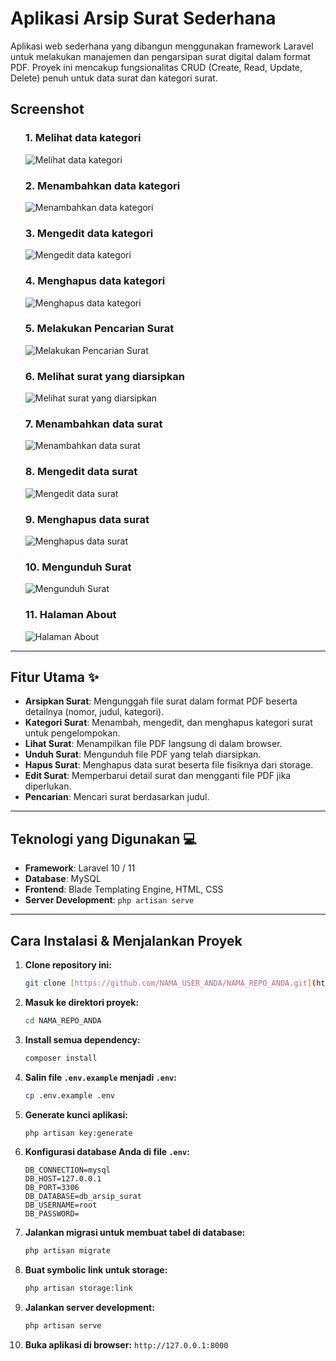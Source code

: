 # Aplikasi Arsip Surat Sederhana

Aplikasi web sederhana yang dibangun menggunakan framework Laravel untuk melakukan manajemen dan pengarsipan surat digital dalam format PDF. Proyek ini mencakup fungsionalitas CRUD (Create, Read, Update, Delete) penuh untuk data surat dan kategori surat.

## Screenshot

<ol>

### 1. Melihat data kategori
<img src="./public/img/ss/indexkategori.png" alt="Melihat data kategori">

### 2. Menambahkan data kategori
<img src="./public/img/ss/addkategori.png" alt="Menambahkan data kategori">

### 3. Mengedit data kategori
<img src="./public/img/ss/editkategori.png" alt="Mengedit data kategori">

### 4. Menghapus data kategori
<img src="./public/img/ss/delkategori.png" alt="Menghapus data kategori">

### 5. Melakukan Pencarian Surat
<img src="./public/img/ss/searchsurat.png" alt="Melakukan Pencarian Surat">

### 6. Melihat surat yang diarsipkan
<img src="./public/img/ss/indexsurat.png" alt="Melihat surat yang diarsipkan">

### 7. Menambahkan data surat
<img src="./public/img/ss/addsurat.png" alt="Menambahkan data surat">

### 8. Mengedit data surat
<img src="./public/img/ss/editsurat.png" alt="Mengedit data surat">

### 9. Menghapus data surat
<img src="./public/img/ss/delsurat.png" alt="Menghapus data surat">

### 10. Mengunduh Surat
<img src="./public/img/ss/unduhsurat.png" alt="Mengunduh Surat">

### 11. Halaman About
<img src="./public/img/ss/about.png" alt="Halaman About">

</ol>

---

## Fitur Utama ✨
* **Arsipkan Surat**: Mengunggah file surat dalam format PDF beserta detailnya (nomor, judul, kategori).
* **Kategori Surat**: Menambah, mengedit, dan menghapus kategori surat untuk pengelompokan.
* **Lihat Surat**: Menampilkan file PDF langsung di dalam browser.
* **Unduh Surat**: Mengunduh file PDF yang telah diarsipkan.
* **Hapus Surat**: Menghapus data surat beserta file fisiknya dari storage.
* **Edit Surat**: Memperbarui detail surat dan mengganti file PDF jika diperlukan.
* **Pencarian**: Mencari surat berdasarkan judul.

---

## Teknologi yang Digunakan 💻
* **Framework**: Laravel 10 / 11
* **Database**: MySQL
* **Frontend**: Blade Templating Engine, HTML, CSS
* **Server Development**: `php artisan serve`

---

## Cara Instalasi & Menjalankan Proyek
1.  **Clone repository ini:**
    ```bash
    git clone [https://github.com/NAMA_USER_ANDA/NAMA_REPO_ANDA.git](https://github.com/NAMA_USER_ANDA/NAMA_REPO_ANDA.git)
    ```
2.  **Masuk ke direktori proyek:**
    ```bash
    cd NAMA_REPO_ANDA
    ```
3.  **Install semua dependency:**
    ```bash
    composer install
    ```
4.  **Salin file `.env.example` menjadi `.env`:**
    ```bash
    cp .env.example .env
    ```
5.  **Generate kunci aplikasi:**
    ```bash
    php artisan key:generate
    ```
6.  **Konfigurasi database Anda di file `.env`:**
    ```env
    DB_CONNECTION=mysql
    DB_HOST=127.0.0.1
    DB_PORT=3306
    DB_DATABASE=db_arsip_surat
    DB_USERNAME=root
    DB_PASSWORD=
    ```
7.  **Jalankan migrasi untuk membuat tabel di database:**
    ```bash
    php artisan migrate
    ```
8.  **Buat symbolic link untuk storage:**
    ```bash
    php artisan storage:link
    ```
9.  **Jalankan server development:**
    ```bash
    php artisan serve
    ```
10. **Buka aplikasi di browser:** `http://127.0.0.1:8000`
